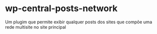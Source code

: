 # wp-central-posts-network
Um plugim que permite exibir qualquer posts dos sites que compõe uma rede multisite no site principal

